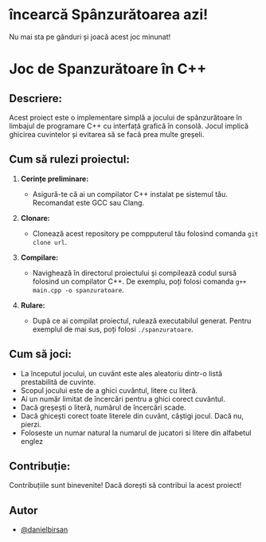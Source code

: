 
# încearcă Spânzurătoarea azi!

Nu mai sta pe gânduri și joacă acest joc minunat!


# Joc de Spanzurătoare în C++


## Descriere:

Acest proiect este o implementare simplă a jocului de spânzurătoare în limbajul de programare C++ cu interfață grafică în consolă. Jocul implică ghicirea cuvintelor și evitarea să se facă prea multe greșeli.

## Cum să rulezi proiectul:

1. **Cerințe preliminare:**
   - Asigură-te că ai un compilator C++ instalat pe sistemul tău. Recomandat este GCC sau Clang.

2. **Clonare:**
   - Clonează acest repository pe compputerul tău folosind comanda `git clone url`.

3. **Compilare:**
   - Navighează în directorul proiectului și compilează codul sursă folosind un compilator C++. De exemplu, poți folosi comanda `g++ main.cpp -o spanzuratoare`.

4. **Rulare:**
   - După ce ai compilat proiectul, rulează executabilul generat. Pentru exemplul de mai sus, poți folosi `./spanzuratoare`.

## Cum să joci:

- La începutul jocului, un cuvânt este ales aleatoriu dintr-o listă prestabilită de cuvinte.
- Scopul jocului este de a ghici cuvântul, litere cu literă.
- Ai un număr limitat de încercări pentru a ghici corect cuvântul.
- Dacă greșești o literă, numărul de încercări scade.
- Dacă ghicești corect toate literele din cuvânt, câștigi jocul. Dacă nu, pierzi.
- Foloseste un numar natural la numarul de jucatori si litere din alfabetul englez

## Contribuție:

Contribuțiile sunt binevenite! Dacă dorești să contribui la acest proiect!


## Autor

- [@danielbirsan](https://github.com/danielbirsan)

